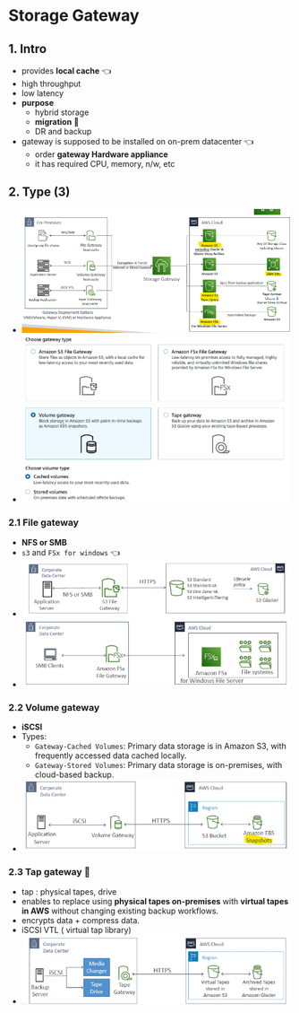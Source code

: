 # Storage Gateway 
## 1. Intro
-  provides **local cache** :point_left:
  - high throughput 
  - low latency 
- **purpose** 
  - hybrid storage 
  - **migration** :dart:
  - DR and backup
- gateway is supposed to be installed on on-prem datacenter :point_left:
  - order **gateway Hardware appliance**
  - it has required CPU, memory, n/w, etc

## 2. Type (3)
- ![img.png](../99_img/storage/more/img6.png)
- ![img.png](../99_img/storage/more/img_8.png)

### 2.1 File gateway
- **NFS or SMB** 
- `s3` and `FSx for windows` :point_left:
- ![img_2.png](../99_img/storage/more/img_2.png)
- ![img_3.png](../99_img/storage/more/img_3.png)
    
### 2.2 Volume gateway
- **iSCSI**
- Types:
  - `Gateway-Cached Volumes`: Primary data storage is in Amazon S3, with frequently accessed data cached locally.
  - `Gateway-Stored Volumes`: Primary data storage is on-premises, with cloud-based backup.
- ![img_4.png](../99_img/storage/more/img_4.png)
    
### 2.3  Tap gateway :dart:
- tap : physical tapes, drive
- enables to replace using **physical tapes on-premises** with **virtual tapes in AWS** without changing existing backup workflows.
- encrypts data + compress data.
- iSCSI VTL ( virtual tap library)
- ![img_5.png](../99_img/storage/more/img_5.png)
